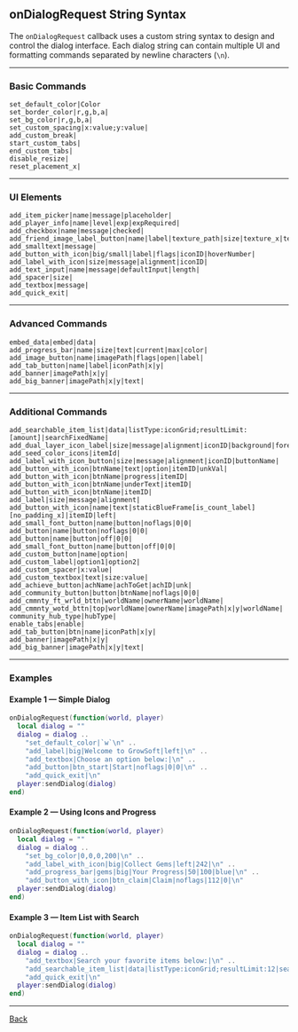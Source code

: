 
## onDialogRequest String Syntax

The `onDialogRequest` callback uses a custom string syntax to design and control the dialog interface.
Each dialog string can contain multiple UI and formatting commands separated by newline characters (`\n`).

---

### Basic Commands

```
set_default_color|Color
set_border_color|r,g,b,a|
set_bg_color|r,g,b,a|
set_custom_spacing|x:value;y:value|
add_custom_break|
start_custom_tabs|
end_custom_tabs|
disable_resize|
reset_placement_x|
```

---

### UI Elements

```
add_item_picker|name|message|placeholder|
add_player_info|name|level|exp|expRequired|
add_checkbox|name|message|checked|
add_friend_image_label_button|name|label|texture_path|size|texture_x|texture_y|
add_smalltext|message|
add_button_with_icon|big/small|label|flags|iconID|hoverNumber|
add_label_with_icon|size|message|alignment|iconID|
add_text_input|name|message|defaultInput|length|
add_spacer|size|
add_textbox|message|
add_quick_exit|
```

---

### Advanced Commands

```
embed_data|embed|data|
add_progress_bar|name|size|text|current|max|color|
add_image_button|name|imagePath|flags|open|label|
add_tab_button|name|label|iconPath|x|y|
add_banner|imagePath|x|y|
add_big_banner|imagePath|x|y|text|
```

---

### Additional Commands

```
add_searchable_item_list|data|listType:iconGrid;resultLimit:[amount]|searchFixedName|
add_dual_layer_icon_label|size|message|alignment|iconID|background|foreground|size|toggle|
add_seed_color_icons|itemId|
add_label_with_icon_button|size|message|alignment|iconID|buttonName|
add_button_with_icon|btnName|text|option|itemID|unkVal|
add_button_with_icon|btnName|progress|itemID|
add_button_with_icon|btnName|underText|itemID|
add_button_with_icon|btnName|itemID|
add_label|size|message|alignment|
add_button_with_icon|name|text|staticBlueFrame[is_count_label][no_padding_x]|itemID|left|
add_small_font_button|name|button|noflags|0|0|
add_button|name|button|noflags|0|0|
add_button|name|button|off|0|0|
add_small_font_button|name|button|off|0|0|
add_custom_button|name|option|
add_custom_label|option1|option2|
add_custom_spacer|x:value|
add_custom_textbox|text|size:value|
add_achieve_button|achName|achToGet|achID|unk|
add_community_button|button|btnName|noflags|0|0|
add_cmmnty_ft_wrld_bttn|worldName|ownerName|worldName|
add_cmmnty_wotd_bttn|top|worldName|ownerName|imagePath|x|y|worldName|
community_hub_type|hubType|
enable_tabs|enable|
add_tab_button|btn|name|iconPath|x|y|
add_banner|imagePath|x|y|
add_big_banner|imagePath|x|y|text|
```

---

### Examples

#### Example 1 — Simple Dialog

```lua
onDialogRequest(function(world, player)
  local dialog = ""
  dialog = dialog ..
    "set_default_color|`w`\n" ..
    "add_label|big|Welcome to GrowSoft|left|\n" ..
    "add_textbox|Choose an option below:|\n" ..
    "add_button|btn_start|Start|noflags|0|0|\n" ..
    "add_quick_exit|\n"
  player:sendDialog(dialog)
end)
```

#### Example 2 — Using Icons and Progress

```lua
onDialogRequest(function(world, player)
  local dialog = ""
  dialog = dialog ..
    "set_bg_color|0,0,0,200|\n" ..
    "add_label_with_icon|big|Collect Gems|left|242|\n" ..
    "add_progress_bar|gems|big|Your Progress|50|100|blue|\n" ..
    "add_button_with_icon|btn_claim|Claim|noflags|112|0|\n"
  player:sendDialog(dialog)
end)
```

#### Example 3 — Item List with Search

```lua
onDialogRequest(function(world, player)
  local dialog = ""
  dialog = dialog ..
    "add_textbox|Search your favorite items below:|\n" ..
    "add_searchable_item_list|data|listType:iconGrid;resultLimit:12|searchFixedName|\n" ..
    "add_quick_exit|\n"
  player:sendDialog(dialog)
end)
```

---

[Back](../README.md)
